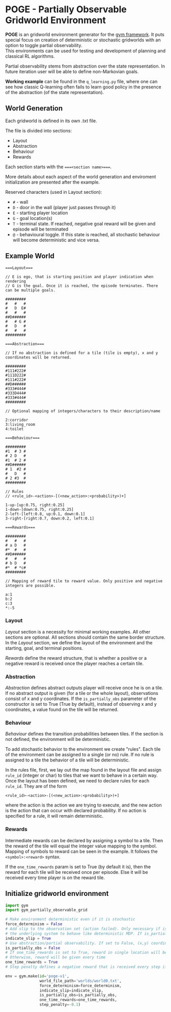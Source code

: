 # POGE - Partially Observable Gridworld Environment 

**POGE** is an gridworld environment generator for the [gym framework](https://gym.openai.com/). It puts special focus 
on creation of deterministic or stochastic gridworlds with an option to toggle partial observability.  
This environments can be used for testing and development of planning and classical RL algorithms.

Partial observability stems from abstraction over the state representation.
In future iteration user will be able to define non-Markovian goals.

**Working example** can be found in the `q_learning.py` file, where one can see how classic Q-learning often fails 
to learn good policy in the presence of the abstraction (of the state representation).

## World Generation 

Each gridworld is defined in its own .txt file. 

The file is divided into sections:
- Layout
- Abstraction
- Behaviour
- Rewards

Each section starts with the `===<section name>===`.

More details about each aspect of the world generation and enviroment initialization are presented after the example.

Reserved characters (used in Layout section):
- `#` - wall 
- `D` - door in the wall (player just passes through it)
- `E` - starting player location
- `G` - goal location(s)
- `T` - terminal state. If reached, negative goal reward will be given and episode will be terminated
- `@` - behavioural toggle. If this state is reached, all stochastic behaviour will become deterministic and vice versa.
## Example World
```
===Layout===

// E is ego, that is starting position and player indication when rendering
// G is the goal. Once it is reached, the episode terminates. There can be multiple goals.

#########
#   #   #
#   D  E#
#   #   #
##D######
#   # G #
#   D   #
#   #   #
#########

===Abstraction===

// If no abstraction is defined for a tile (tile is empty), x and y coordinates will be returned.

#########
#111#222#
#111D222#
#111#222#
##D######
#333#444#
#333D444#
#333#444#
#########

// Optional mapping of integers/characters to their description/name

2:corridor
3:living_room
4:toilet

===Behaviour===

#########
#1  # 3 #
# 2 D   #
#1  # 2 #
##D######
# 1  #2 #
#   D   #
# 2 #3  #
#########

// Rules
// <rule_id>-<action>-[(<new_action>:<probability>)+]

1-up-[up:0.75, right:0.25]
1-down-[down:0.75, right:0.25]
2-left-[left:0.8, up:0.1, down:0.1]
3-right-[right:0.7, down:0.2, left:0.1]

===Rewards===

#########
#   #   #
# a D   #
#*  #   #
##D######
#   #   #
# b D   #
#*  # *c#
#########

// Mapping of reward tile to reward value. Only positive and negative integers are possible.

a:1
b:2
c:3
*:-5

```

### Layout
*Layout* section is a necessity for minimal working examples.
All other sections are optional.
All sections should contain the same border structure.
In the *Layout* section, we define the layout of the environment and the starting, goal, and terminal positions.


*Rewards* define the reward structure, that is whether a positive or a negative reward is received once the player reaches 
a certain tile.

### Abstraction

*Abstraction* defines abstract outputs player will receive once he is on a tile. If no abstract output 
is given (for a tile or the whole layout), observations consist of x and y coordinates.
If the `is_partially_obs` parameter of the constructor is set to True (True by default), 
instead of observing x and y coordinates, a value found on the tile will be returned. 

### Behaviour

*Behaviour* defines the transition probabilities between tiles. 
If the section is not defined, the environment will be deterministic.

To add stochastic behavior to the environment we create "rules". 
Each tile of the environment can be assigned to a single (or no) rule.
If no rule is assigned to a tile the behavior of a tile will be deterministic.

In the rules file, first, we lay out the map found in the layout file and assign `rule_id` (integer or char) to tiles that we want to behave in a certain way.
Once the layout has been defined, we need to declare rules for each `rule_id`.
They are of the form

```
<rule_id>-<action>-[(<new_action>:<probability>)+]
```
where the action is the action we are trying to execute, and the new action is the action that can occur with declared probability.
If no action is specified for a rule, it will remain deterministic.

### Rewards

Intermediate rewards can be declared by assigning a symbol to a tile. Then the reward of the tile will equal the integer value mapping to the symbol.
Mapping of symbols to reward can be seen in the example. It follows the `<symbol>:<reward>` syntax.

If the `one_time_rewards` param is set to True (by default it is), then the reward for each tile will be received once per episode. 
Else it will be received every time player is on the reward tile.

## Initialize gridworld environment

```python
import gym
import gym_partially_observable_grid

# Make environment deterministic even if it is stochastic
force_determinism = False
# Add slip to the observation set (action failed). Only necessary if is_partially_obs is set to True AND you want
# the underlying system to behave like deterministic MDP. If is_partially_obs is set to False, this value is ignored.
indicate_slip = True
# Use abstraction/partial observability. If set to False, (x,y) coordinates will be used as outputs
is_partially_obs = False
# If one_time_rewards is set to True, reward in single location will be obtained only once per episode.
# Otherwise, reward will be given every time
one_time_rewards = True
# Step penalty defines a negative reward that is received every step if the reward is not obtained

env = gym.make(id='poge-v1', 
               world_file_path='worlds/world0.txt',
               force_determinism=force_determinism,
               indicate_slip=indicate_slip,
               is_partially_obs=is_partially_obs,
               one_time_rewards=one_time_rewards,
               step_penalty=-0.1)
```
